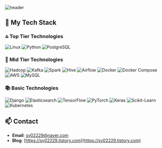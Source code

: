 ![header](https://capsule-render.vercel.app/api?type=rounded&color=timeGradient&text=Welcome%20to%20Syoung%20GitHub%20👋&animation=twinkling&fontSize=40&fontAlignY=50&fontAlign=50&height=100)

## 🚀 My Tech Stack

### 🔝 **Top Tier Technologies**
<p>
  <img src="https://img.shields.io/badge/Linux-FCC624?style=flat&logo=linux&logoColor=black" alt="Linux"/>
  <img src="https://img.shields.io/badge/Python-3776AB?style=flat&logo=python&logoColor=white" alt="Python"/>
  <img src="https://img.shields.io/badge/PostgreSQL-336791?style=flat&logo=postgresql&logoColor=white" alt="PostgreSQL"/>
</p>

### 🔧 **Mid Tier Technologies**
<p>
  <img src="https://img.shields.io/badge/Apache%20Hadoop-66CC99?style=flat&logo=apache-hadoop&logoColor=white" alt="Hadoop"/>
  <img src="https://img.shields.io/badge/Apache%20Kafka-231F20?style=flat&logo=apache-kafka&logoColor=white" alt="Kafka"/>
  <img src="https://img.shields.io/badge/Apache%20Spark-E25A1C?style=flat&logo=apache-spark&logoColor=white" alt="Spark"/>
  <img src="https://img.shields.io/badge/Apache%20Hive-FDEE21?style=flat&logo=apache-hive&logoColor=black" alt="Hive"/>
  <img src="https://img.shields.io/badge/Apache%20Airflow-017B92?style=flat&logo=apache-airflow&logoColor=white" alt="Airflow"/>
  <img src="https://img.shields.io/badge/Docker-2496ED?style=flat&logo=docker&logoColor=white" alt="Docker"/>
  <img src="https://img.shields.io/badge/Docker%20Compose-2496ED?style=flat&logo=docker&logoColor=white" alt="Docker Compose"/>
  <img src="https://img.shields.io/badge/Amazon%20Web%20Services-232F3E?style=flat&logo=amazon-aws&logoColor=white" alt="AWS"/>
  <img src="https://img.shields.io/badge/MySQL-4479A1?style=flat&logo=mysql&logoColor=white" alt="MySQL"/>
</p>

### 📚 **Basic Technologies**
<p>
  <img src="https://img.shields.io/badge/Django-092D1F?style=flat&logo=django&logoColor=white" alt="Django"/>
  <img src="https://img.shields.io/badge/Elasticsearch-005571?style=flat&logo=elasticsearch&logoColor=white" alt="Elasticsearch"/>
  <img src="https://img.shields.io/badge/TensorFlow-FB5B5F?style=flat&logo=tensorflow&logoColor=white" alt="TensorFlow"/>
  <img src="https://img.shields.io/badge/PyTorch-E94F2F?style=flat&logo=pytorch&logoColor=white" alt="PyTorch"/>
  <img src="https://img.shields.io/badge/Keras-D00000?style=flat&logo=keras&logoColor=white" alt="Keras"/>
  <img src="https://img.shields.io/badge/Scikit--Learn-F7931E?style=flat&logo=scikit-learn&logoColor=white" alt="Scikit-Learn"/>
  <img src="https://img.shields.io/badge/Kubernetes-326CE5?style=flat&logo=kubernetes&logoColor=white" alt="Kubernetes"/>
</p>

## 📫 Contact
- **Email**: [sy02229@naver.com](mailto:sy02229@naver.com)
- **Blog**: [https://sy02229.tistory.com](https://sy02229.tistory.com)
